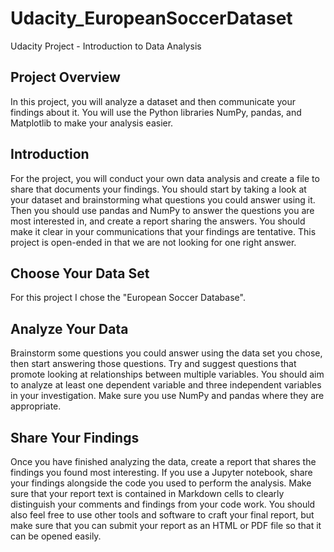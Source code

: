 # Udacity_EuropeanSoccerDataset
Udacity Project - Introduction to Data Analysis

## Project Overview
In this project, you will analyze a dataset and then communicate your findings about it. You will use the Python libraries NumPy, pandas, and Matplotlib to make your analysis easier.

## Introduction
For the project, you will conduct your own data analysis and create a file to share that documents your findings. You should start by taking a look at your dataset and brainstorming what questions you could answer using it. Then you should use pandas and NumPy to answer the questions you are most interested in, and create a report sharing the answers. You should make it clear in your communications that your findings are tentative. This project is open-ended in that we are not looking for one right answer.

## Choose Your Data Set
For this project I chose the "European Soccer Database".

## Analyze Your Data
Brainstorm some questions you could answer using the data set you chose, then start answering those questions. Try and suggest questions that promote looking at relationships between multiple variables. You should aim to analyze at least one dependent variable and three independent variables in your investigation. Make sure you use NumPy and pandas where they are appropriate.

## Share Your Findings
Once you have finished analyzing the data, create a report that shares the findings you found most interesting. If you use a Jupyter notebook, share your findings alongside the code you used to perform the analysis. Make sure that your report text is contained in Markdown cells to clearly distinguish your comments and findings from your code work. You should also feel free to use other tools and software to craft your final report, but make sure that you can submit your report as an HTML or PDF file so that it can be opened easily.
